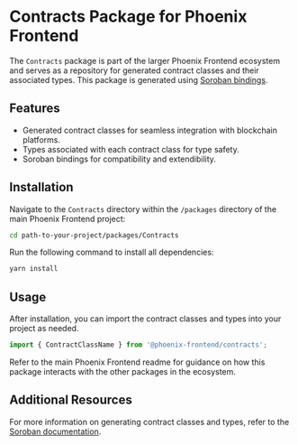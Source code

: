 # Contracts Package for Phoenix Frontend

The `Contracts` package is part of the larger Phoenix Frontend ecosystem and serves as a repository for generated contract classes and their associated types. This package is generated using [Soroban bindings](https://soroban.stellar.org/docs/getting-started/create-an-app#generate-an-npm-package-for-the-hello-world-contract).

## Features

- Generated contract classes for seamless integration with blockchain platforms.
- Types associated with each contract class for type safety.
- Soroban bindings for compatibility and extendibility.

## Installation

Navigate to the `Contracts` directory within the `/packages` directory of the main Phoenix Frontend project:

```bash
cd path-to-your-project/packages/Contracts
```

Run the following command to install all dependencies:

```bash
yarn install
```

## Usage

After installation, you can import the contract classes and types into your project as needed.

```typescript
import { ContractClassName } from '@phoenix-frontend/contracts';
```

Refer to the main Phoenix Frontend readme for guidance on how this package interacts with the other packages in the ecosystem.

## Additional Resources

For more information on generating contract classes and types, refer to the [Soroban documentation](https://soroban.stellar.org/docs/getting-started/create-an-app#generate-an-npm-package-for-the-hello-world-contract).
